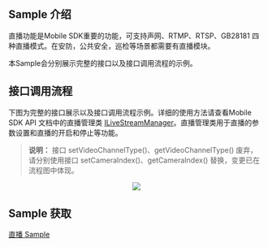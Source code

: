 ## Sample 介绍
直播功能是Mobile SDK重要的功能，可支持声网、RTMP、RTSP、GB28181 四种直播模式。在安防，公共安全，巡检等场景都需要有直播模块。

本Sample会分别展示完整的接口以及接口调用流程的示例。

## 接口调用流程

下图为完整的接口展示以及接口调用流程示例。详细的使用方法请查看Mobile SDK API 文档中的直播管理类 [ILiveStreamManager](https://developer.dji.com/cn/api-reference-v5/android-api/Components/IMediaDataCenter/ILiveStreamManager.html)。直播管理类用于直播的参数设置和直播的开启和停止等功能。

> **说明：** 接口 setVideoChannelType()、getVideoChannelType() 废弃，请分别使用接口 setCameraIndex()、getCameraIndex() 替换，变更已在流程图中体现。

<div align=center>
<img src="https://terra-1-g.djicdn.com/71a7d383e71a4fb8887a310eb746b47f/msdk/Documentation/5.8/live-streaming.png" style="width:auto"/>
</div>

## Sample 获取

[直播 Sample](https://github.com/dji-sdk/Mobile-SDK-Android-V5/tree/dev-sdk-main/SampleCode-V5/android-sdk-v5-sample/src/main/java/dji/sampleV5/aircraft)

